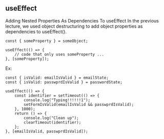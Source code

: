 ## useEffect

Adding Nested Properties As Dependencies To useEffect
In the previous lecture, we used object destructuring to add object properties as dependencies to useEffect().

    const { someProperty } = someObject;

    useEffect(() => {
        // code that only uses someProperty ...
    }, [someProperty]);

Ex:
 

    const { isValid: emailIsValid } = emailState;
    const { isValid: passwprdIsValid } = passwordState;

    useEffect(() => {
        const identifier = setTimeout(() => {
            console.log("Typing!!!!!!1");
            setFormIsValid(emailIsValid && passwprdIsValid);
        }, 1000);
        return () => {
            console.log("Clean up");
            clearTimeout(identifier);
        };
    }, [emailIsValid, passwprdIsValid]);